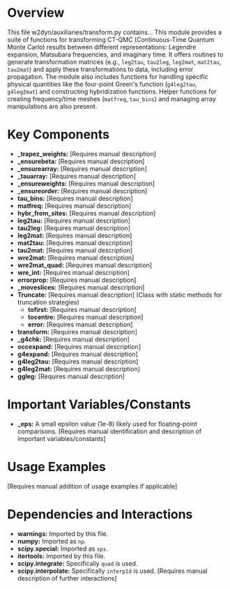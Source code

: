 # Overview

This file w2dyn/auxiliaries/transform.py contains...
This module provides a suite of functions for transforming CT-QMC (Continuous-Time Quantum Monte Carlo) results between different representations: Legendre expansion, Matsubara frequencies, and imaginary time. It offers routines to generate transformation matrices (e.g., `leg2tau`, `tau2leg`, `leg2mat`, `mat2tau`, `tau2mat`) and apply these transformations to data, including error propagation. The module also includes functions for handling specific physical quantities like the four-point Green's function (`g4leg2tau`, `g4leg2mat`) and constructing hybridization functions. Helper functions for creating frequency/time meshes (`matfreq`, `tau_bins`) and managing array manipulations are also present.

# Key Components

- **_trapez_weights:** [Requires manual description]
- **_ensurebeta:** [Requires manual description]
- **_ensurearray:** [Requires manual description]
- **_tauarray:** [Requires manual description]
- **_ensureweights:** [Requires manual description]
- **_ensureorder:** [Requires manual description]
- **tau_bins:** [Requires manual description]
- **matfreq:** [Requires manual description]
- **hybr_from_sites:** [Requires manual description]
- **leg2tau:** [Requires manual description]
- **tau2leg:** [Requires manual description]
- **leg2mat:** [Requires manual description]
- **mat2tau:** [Requires manual description]
- **tau2mat:** [Requires manual description]
- **wre2mat:** [Requires manual description]
- **wre2mat_quad:** [Requires manual description]
- **wre_int:** [Requires manual description]
- **errorprop:** [Requires manual description]
- **_moveslices:** [Requires manual description]
- **Truncate:** [Requires manual description] (Class with static methods for truncation strategies)
  - **tofirst:** [Requires manual description]
  - **tocentre:** [Requires manual description]
  - **error:** [Requires manual description]
- **transform:** [Requires manual description]
- **_g4chk:** [Requires manual description]
- **occexpand:** [Requires manual description]
- **g4expand:** [Requires manual description]
- **g4leg2tau:** [Requires manual description]
- **g4leg2mat:** [Requires manual description]
- **ggleg:** [Requires manual description]

# Important Variables/Constants

- **_eps:** A small epsilon value (1e-8) likely used for floating-point comparisons.
[Requires manual identification and description of important variables/constants]

# Usage Examples

[Requires manual addition of usage examples if applicable]

# Dependencies and Interactions

- **warnings:** Imported by this file.
- **numpy:** Imported as `np`.
- **scipy.special:** Imported as `sps`.
- **itertools:** Imported by this file.
- **scipy.integrate:** Specifically `quad` is used.
- **scipy.interpolate:** Specifically `interp1d` is used.
[Requires manual description of further interactions]
